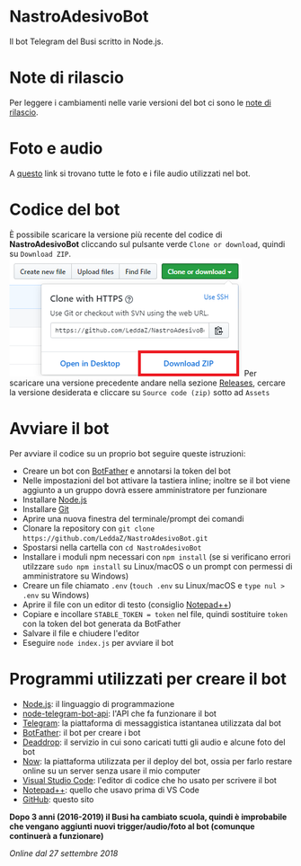 # NastroAdesivoBot
Il bot Telegram del Busi scritto in Node.js.

# Note di rilascio
Per leggere i cambiamenti nelle varie versioni del bot ci sono le [note di rilascio](https://github.com/LeddaZ/NastroAdesivoBot/blob/master/note.md).

# Foto e audio
A [questo](https://github.com/LeddaZ/NastroAdesivoBot/blob/master/link.txt) link si trovano tutte le foto e i file audio utilizzati nel bot.

# Codice del bot
È possibile scaricare la versione più recente del codice di **NastroAdesivoBot** cliccando sul pulsante verde `Clone or download`, quindi su `Download ZIP`.
![Codice](https://github.com/LeddaZ/NastroAdesivoBot/blob/master/codice.png)
Per scaricare una versione precedente andare nella sezione [Releases](https://github.com/LeddaZ/NastroAdesivoBot/releases), cercare la versione desiderata e cliccare su `Source code (zip)` sotto ad `Assets`

# Avviare il bot
Per avviare il codice su un proprio bot seguire queste istruzioni:
- Creare un bot con [BotFather](https://t.me/BotFather) e annotarsi la token del bot
- Nelle impostazioni del bot attivare la tastiera inline; inoltre se il bot viene aggiunto a un gruppo dovrà essere amministratore per funzionare
- Installare [Node.js](https://nodejs.org/it/)
- Installare [Git](https://git-scm.com/)
- Aprire una nuova finestra del terminale/prompt dei comandi
- Clonare la repository con `git clone https://github.com/LeddaZ/NastroAdesivoBot.git`
- Spostarsi nella cartella con `cd NastroAdesivoBot`
- Installare i moduli npm necessari con `npm install` (se si verificano errori utilzzare `sudo npm install` su Linux/macOS o un prompt con permessi di amministratore su Windows)
- Creare un file chiamato `.env` (`touch .env` su Linux/macOS e `type nul > .env` su Windows)
- Aprire il file con un editor di testo (consiglio [Notepad++](https://notepad-plus-plus.org/))
- Copiare e incollare `STABLE_TOKEN = token` nel file, quindi sostituire `token` con la token del bot generata da BotFather
- Salvare il file e chiudere l'editor
- Eseguire `node index.js` per avviare il bot

# Programmi utilizzati per creare il bot
- [Node.js](https://nodejs.org/it/): il linguaggio di programmazione
- [node-telegram-bot-api](https://github.com/yagop/node-telegram-bot-api): l'API che fa funzionare il bot
- [Telegram](https://telegram.org/): la piattaforma di messaggistica istantanea utilizzata dal bot
- [BotFather](https://t.me/BotFather): il bot per creare i bot
- [Deaddrop](https://t.me/dead_drop_bot): il servizio in cui sono caricati tutti gli audio e alcune foto del bot
- [Now](https://zeit.co/): la piattaforma utilizzata per il deploy del bot, ossia per farlo restare online su un server senza usare il mio computer
- [Visual Studio Code](https://code.visualstudio.com/): l'editor di codice che ho usato per scrivere il bot
- [Notepad++](https://notepad-plus-plus.org/): quello che usavo prima di VS Code
- [GitHub](https://github.com/): questo sito

**Dopo 3 anni (2016-2019) il Busi ha cambiato scuola, quindi è improbabile che vengano aggiunti nuovi trigger/audio/foto al bot (comunque continuerà a funzionare)**

_Online dal 27 settembre 2018_